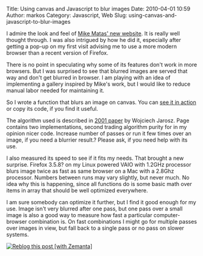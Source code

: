 Title: Using canvas and Javascript to blur images
Date: 2010-04-01 10:59
Author: markos
Category: Javascript, Web
Slug: using-canvas-and-javascript-to-blur-images

I admire the look and feel of [Mike Matas' new
website](http://www.mikematas.com/). It is really well thought through.
I was also intrigued by how he did it, especially after getting a pop-up
on my first visit advising me to use a more modern browser than a recent
version of Firefox.

There is no point in speculating why some of its features don't work in
more browsers. But I was surprised to see that blurred images are served
that way and don't get blurred in browser. I am playing with an idea of
implementing a gallery inspired by Mike's work, but I would like to
reduce manual labor needed for maintaining it.

So I wrote a function that blurs an image on canvas. You can [see it in
action](http://markos.gaivo.net/examples/canvas_blur/ "Javascript blur demo page")
or copy its code, if you find it useful.

The algorithm used is described in [2001
paper](http://web.archive.org/web/20060718054020/http://www.acm.uiuc.edu/siggraph/workshops/wjarosz_convolution_2001.pdf "Link to PDF version of paper")
by Wojciech Jarosz. Page contains two implementations, second trading
algorithm purity for in my opinion nicer code. Increase number of passes
or run it few times over an image, if you need a blurrier result.?
Please ask, if you need help with its use.

I also measured its speed to see if it fits my needs. That brought a new
surprise. Firefox 3.5.8? on my Linux powered VAIO with 1.2GHz processor
blurs image twice as fast as same browser on a Mac with a 2.8Ghz
processor. Numbers between runs may vary slightly, but never much. No
idea why this is happening, since all functions do is some basic math
over items in array that should be well optimized everywhere.

I am sure somebody can optimize it further, but I find it good enough
for my use. Image isn't very blurred after one pass, but one pass over a
small image is also a good way to measure how fast a particular
computer-browser combination is. On fast combinations I might go for
multiple passes over images in view, but fall back to a single pass or
no pass on slower systems.

<div class="zemanta-pixie">

[![Reblog this post [with
Zemanta]](http://img.zemanta.com/reblog_e.png?x-id=4b7c629c-fdbe-4190-ade4-e240b1b3755a)](http://reblog.zemanta.com/zemified/4b7c629c-fdbe-4190-ade4-e240b1b3755a/ "Reblog this post [with Zemanta]")

</div>

